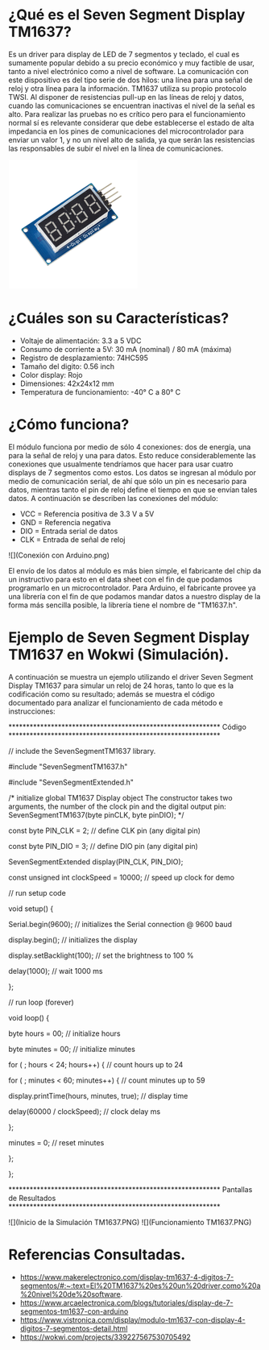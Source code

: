 # ¿Qué es el Seven Segment Display TM1637?
Es un driver para display de LED de 7 segmentos y teclado, el cual es sumamente popular debido a su precio económico y muy factible de usar, tanto a nivel electrónico como a nivel de software.
La comunicación con este dispositivo es del tipo serie de dos hilos: una línea para una señal de reloj y otra línea para la información. TM1637 utiliza su propio protocolo TWSI. Al disponer de resistencias pull-up en las líneas de reloj y datos, cuando las comunicaciones se encuentran inactivas el nivel de la señal es alto. Para realizar las pruebas no es crítico pero para el funcionamiento normal sí es relevante considerar que debe establecerse el estado de alta impedancia en los pines de comunicaciones del microcontrolador para enviar un valor 1, y no un nivel alto de salida, ya que serán las resistencias las responsables de subir el nivel en la línea de comunicaciones.

![](TM1637.jpg)

# ¿Cuáles son su Características?
*  Voltaje de alimentación: 3.3 a 5 VDC
*  Consumo de corriente a 5V: 30 mA (nominal) / 80 mA (máxima)
*  Registro de desplazamiento: 74HC595
*  Tamaño del digito: 0.56 inch
*  Color display: Rojo
*  Dimensiones: 42x24x12 mm
*  Temperatura de funcionamiento: -40° C a 80° C

# ¿Cómo funciona?
El módulo funciona por medio de sólo 4 conexiones: dos de energía, una para la señal de reloj y una para datos. Esto reduce considerablemente las conexiones que usualmente tendríamos que hacer para usar cuatro displays de 7 segmentos como estos. Los datos se ingresan al módulo por medio de comunicación serial, de ahí que sólo un pin es necesario para datos, mientras tanto el pin de reloj define el tiempo en que se envían tales datos.
A continuación se describen las conexiones del módulo:
*  VCC = Referencia positiva de 3.3 V a 5V
*  GND = Referencia negativa
*  DIO = Entrada serial de datos
*  CLK = Entrada de  señal de reloj

![](Conexión con Arduino.png)

El envío de los datos al módulo es más bien simple, el fabricante del chip da un instructivo para esto en el data sheet con el fin de que podamos programarlo en un microcontrolador. Para Arduino, el fabricante provee ya una librería con el fin de que podamos mandar datos a nuestro display de la forma más sencilla posible, la librería tiene el nombre de "TM1637.h".



# Ejemplo de Seven Segment Display TM1637 en Wokwi (Simulación).

A continuación se muestra un ejemplo utilizando el driver Seven Segment Display TM1637 para simular un reloj de 24 horas, tanto lo que es la codificación como su resultado; además se muestra el código documentado para analizar el funcionamiento de cada método e instrucciones:

************************************************************ Código ************************************************************

// include the SevenSegmentTM1637 library.

#include "SevenSegmentTM1637.h"

#include "SevenSegmentExtended.h"

/* initialize global TM1637 Display object
   The constructor takes two arguments, the number of the clock pin and the digital output pin:
  SevenSegmentTM1637(byte pinCLK, byte pinDIO);
*/

const byte PIN_CLK = 2;   // define CLK pin (any digital pin)

const byte PIN_DIO = 3;   // define DIO pin (any digital pin)

SevenSegmentExtended      display(PIN_CLK, PIN_DIO);

const unsigned int clockSpeed = 10000;    // speed up clock for demo

// run setup code

void setup() {

  Serial.begin(9600);         // initializes the Serial connection @ 9600 baud
  
  display.begin();            // initializes the display
  
  display.setBacklight(100);  // set the brightness to 100 %
  
  delay(1000);                // wait 1000 ms
  
};

// run loop (forever)

void loop() {

  byte hours    = 00;                           // initialize hours
  
  byte minutes  = 00;                           // initialize minutes
  

  for ( ; hours < 24; hours++) {                // count hours   up to 24
    
  for ( ; minutes < 60; minutes++) {          // count minutes up to 59
    
  display.printTime(hours, minutes, true);  // display time
      
  delay(60000 / clockSpeed);                // clock delay ms
      
  };
    
  minutes = 0;                                // reset minutes
    
  };
  
};

************************************************************ Pantallas de Resultados ************************************************************

![](Inicio de la Simulación TM1637.PNG) 
![](Funcionamiento TM1637.PNG)

# Referencias Consultadas.
*  https://www.makerelectronico.com/display-tm1637-4-digitos-7-segmentos/#:~:text=El%20TM1637%20es%20un%20driver,como%20a%20nivel%20de%20software.
*  https://www.arcaelectronica.com/blogs/tutoriales/display-de-7-segmentos-tm1637-con-arduino
*  https://www.vistronica.com/display/modulo-tm1637-con-display-4-digitos-7-segmentos-detail.html
*  https://wokwi.com/projects/339227567530705492
